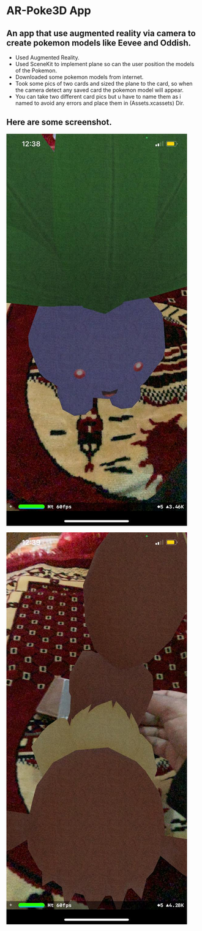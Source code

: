 
# AR-Poke3D App

## An app that use augmented reality via camera to create pokemon models like Eevee and Oddish.

* Used Augmented Reality.
* Used SceneKit to implement plane so can the user position the models of the Pokemon.
* Downloaded some pokemon models from internet.
* Took some pics of two cards and sized the plane to the card, so when the camera detect any saved card the pokemon model will appear.
* You can take two different card pics but u have to name them as i named to avoid any errors and place them in (Assets.xcassets) Dir.


## Here are some screenshot.

![Poke3D](Documentation/poke1.jpeg)

![Poke3D](Documentation/poke2.jpeg)



